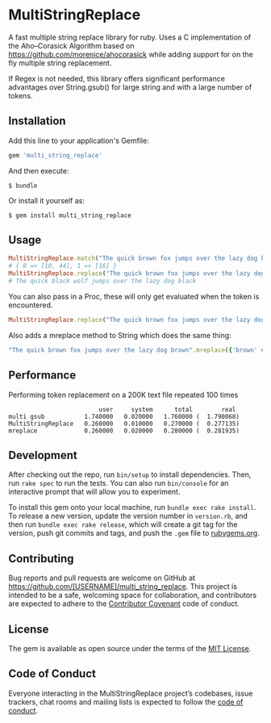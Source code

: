 # MultiStringReplace

A fast multiple string replace library for ruby. Uses a C implementation of the Aho–Corasick Algorithm based
on https://github.com/morenice/ahocorasick while adding support for on the fly multiple string replacement.

If Regex is not needed, this library offers significant performance advantages over String.gsub() for large string and with a large number of tokens.

## Installation

Add this line to your application's Gemfile:

```ruby
gem 'multi_string_replace'
```

And then execute:

    $ bundle

Or install it yourself as:

    $ gem install multi_string_replace

## Usage

```ruby
MultiStringReplace.match("The quick brown fox jumps over the lazy dog brown", ['brown', 'fox'])
# { 0 => [10, 44], 1 => [16] }
MultiStringReplace.replace("The quick brown fox jumps over the lazy dog brown", {'brown' => 'black', 'fox' => 'wolf'})
# The quick black wolf jumps over the lazy dog black
```

You can also pass in a Proc, these will only get evaluated when the token is encountered.

```ruby
MultiStringReplace.replace("The quick brown fox jumps over the lazy dog brown", {'brown' => 'black', 'fox' => ->() { "cat" }})
```

Also adds a mreplace method to String which does the same thing:

```ruby
"The quick brown fox jumps over the lazy dog brown".mreplace({'brown' => 'black', 'fox' => ->() { "cat" }})
```

## Performance

Performing token replacement on a 200K text file repeated 100 times

```
                         user     system      total        real
multi gsub           1.740000   0.020000   1.760000 (  1.790068)
MultiStringReplace   0.260000   0.010000   0.270000 (  0.277135)
mreplace             0.260000   0.020000   0.280000 (  0.281935)
```

## Development

After checking out the repo, run `bin/setup` to install dependencies. Then, run `rake spec` to run the tests. You can also run `bin/console` for an interactive prompt that will allow you to experiment.

To install this gem onto your local machine, run `bundle exec rake install`. To release a new version, update the version number in `version.rb`, and then run `bundle exec rake release`, which will create a git tag for the version, push git commits and tags, and push the `.gem` file to [rubygems.org](https://rubygems.org).

## Contributing

Bug reports and pull requests are welcome on GitHub at https://github.com/[USERNAME]/multi_string_replace. This project is intended to be a safe, welcoming space for collaboration, and contributors are expected to adhere to the [Contributor Covenant](http://contributor-covenant.org) code of conduct.

## License

The gem is available as open source under the terms of the [MIT License](https://opensource.org/licenses/MIT).

## Code of Conduct

Everyone interacting in the MultiStringReplace project’s codebases, issue trackers, chat rooms and mailing lists is expected to follow the [code of conduct](https://github.com/[USERNAME]/multi_string_replace/blob/master/CODE_OF_CONDUCT.md).
